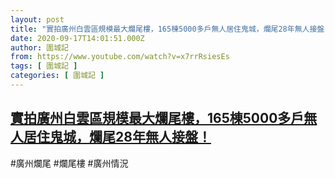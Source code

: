 ```yaml
---
layout: post
title: "實拍廣州白雲區規模最大爛尾樓，165棟5000多戶無人居住鬼城，爛尾28年無人接盤！"
date: 2020-09-17T14:01:51.000Z
author: 圍城記
from: https://www.youtube.com/watch?v=x7rrRsiesEs
tags: [ 圍城記 ]
categories: [ 圍城記 ]
---
```

<!--1600351311000-->
[實拍廣州白雲區規模最大爛尾樓，165棟5000多戶無人居住鬼城，爛尾28年無人接盤！](https://www.youtube.com/watch?v=x7rrRsiesEs)
------

<div>
#廣州爛尾 #爛尾樓 #廣州情況
</div>
